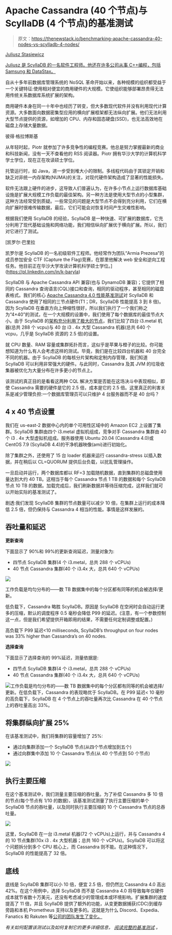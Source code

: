 # Apache Cassandra (40 个节点)与 ScyllaDB (4 个节点)的基准测试

> 原文：<https://thenewstack.io/benchmarking-apache-cassandra-40-nodes-vs-scylladb-4-nodes/>

[](https://www.linkedin.com/in/juliusz-stasiewicz-a401678a/?originalSubdomain=pl)

[Juliusz Stasiewicz](https://www.linkedin.com/in/juliusz-stasiewicz-a401678a/?originalSubdomain=pl)

[Juliusz 是 ScyllaDB 的一名软件工程师。他还在许多公司从事 C++编程，包括 Samsung 和 DataStax。](https://www.linkedin.com/in/juliusz-stasiewicz-a401678a/?originalSubdomain=pl)

[](https://www.linkedin.com/in/juliusz-stasiewicz-a401678a/?originalSubdomain=pl)[](https://www.linkedin.com/in/juliusz-stasiewicz-a401678a/?originalSubdomain=pl)

自从十多年前数据库管理系统的 NoSQL 革命开始以来，各种规模的组织都受益于一个关键特征:使用相对便宜的商用硬件的大规模。它使组织能够部署昂贵得无法用传统关系数据库系统扩展的架构。

商用硬件本身在同一十年中也经历了转变，但大多数现代软件并没有利用现代计算资源。大多数面向数据密集型应用的横向扩展框架都无法纵向扩展。他们无法利用大型节点提供的资源，如增加的 CPU、内存和固态硬盘(SSD)，也无法高效地在磁盘上存储大量数据。

彼得·格拉博斯基

从年轻时起，Piotr 就参加了许多竞争性的编程竞赛。他总是努力掌握最新的商业和科技新闻，没有一天不查看他的 RSS 阅读器。Piotr 拥有华沙大学的计算机科学学士学位，现在正在攻读硕士学位。

托管运行时，如 Java，进一步受到堆大小的限制。多线程代码由于其锁定开销和缺乏对非统一内存架构(NUMA)的关注，对现代硬件架构造成了显著的性能损失。

软件无法跟上硬件的进步，这导致人们普遍认为，在许多小节点上运行数据库基础设施是扩展大规模工作负载的最佳架构。另一种方法是使用大型节点的小型集群，这种方法经常受到质疑。一些常见的问题是大型节点不会得到充分利用，它们在横向扩展时很难传输数据，最后，它们可能会对恢复时间产生灾难性影响。

根据我们使用 ScyllaDB 的经验，ScyllaDB 是一种快速、可扩展的数据库，它充分利用了现代基础设施和网络功能，我们相信纵向扩展优于横向扩展。所以，我们对它进行了测试。

 [凯罗尔·巴里拉

凯罗尔是 ScyllaDB 的一名初级软件工程师。他经常作为团队“Armia Prezesa”的成员参加安全 CTF (Capture the Flag)竞赛，在那里他解决 web 安全和逆向工程任务。他目前正在华沙大学攻读计算机科学硕士学位。](https://pl.linkedin.com/in/k-baryla) 

ScyllaDB 与 Apache Cassandra API 兼容(也与 DynamoDB 兼容)；它提供了相同的 Cassandra 查询语言(CQL)接口和查询，相同的驱动程序，甚至相同的磁盘表格式。我们的核心 [Apache Cassandra 4.0 性能基准测试](https://thenewstack.io/how-much-faster-is-apache-cassandra-4-0)对 ScyllaDB 和 Cassandra 使用了相同的三节点硬件(T1；DR，ScyllaDB 性能提高 3 到 8 倍)。因为 ScyllaDB 在垂直方向上伸缩性很好，所以我们执行了一个我们称之为“4×40”的测试，在一个大规模的设置中，我们使用了每个数据库的最佳节点大小。由于 ScyllaDB 的[架构充分利用了极大的节点](https://www.scylladb.com/product/technology/)，我们比较了四台 i3.metal 机器(总共 288 个 vcpu)与 40 台 i3 . 4x 大型 Cassandra 机器(总共 640 个 vcpu，几乎是 ScyllaDB 资源的 2.5 倍)的设置。

就 CPU 数量、RAM 容量或集群拓扑而言，这似乎是苹果与橙子的比较。你可能想知道为什么有人会考虑这样的测试。毕竟，我们是在比较四台机器和 40 台完全不同的机器。由于 ScyllaDB 的每核分片架构和定制内存管理，我们知道 ScyllaDB 可以利用非常强大的硬件。与此同时，Cassandra 及其 JVM 的垃圾收集器被优化为大量分布在许多更小的节点上。

该测试的真正目的是看看这两种 CQL 解决方案是否能在这场决斗中表现相似，即使 Cassandra 需要的硬件是它的 2.5 倍，成本是它的 2.5 倍。这里真正的利害关系是减少管理负担:一个数据库管理员可以只维护 4 台服务器而不是 40 台吗？

## 4 x 40 节点设置

我们在 us-east-2 数据中心内的单个可用性区域中的 Amazon EC2 上设置了集群。ScyllaDB 集群由四个 i3.metal 虚拟机组成，竞争对手 Cassandra 集群由 40 个 i3 . 4x 大型虚拟机组成。服务器使用 Ubuntu 20.04 (Cassandra 4.0)或 CentOS 7.9 (ScyllaDB 4.4)的干净机器映像(ami)进行初始化。

除了集群之外，还使用了 15 台 loader 机器来运行 cassandra-stress 以插入数据，并在稍后以 CL=QUORUM 提供后台负载，以扰乱管理操作。

一旦启动并运行，两个数据库都以 RF=3 加载随机数据，直到集群的总磁盘使用量达到大约 40 TB。这相当于每个 Cassandra 节点 1 TB 的数据和每个 ScyllaDB 节点 10 TB 的数据。加载完成后，我们刷新数据并等待压缩完成，这样我们就可以开始实际的基准测试了。

剧透:我们发现 ScyllaDB 集群的节点数量可以减少 10 倍，在集群上运行的成本降低 2.5 倍，但仍保持与 Cassandra 4 相当的性能。事情是这样发展的。

## 吞吐量和延迟

**更新查询**

下面显示了 90%和 99%的更新查询延迟，测量对象为:

*   四节点 ScyllaDB 集群(4 个 i3.metal，总共 288 个 vCPUs)
*   40 节点 Cassandra 集群(40 个 i3.4x 大，总共 640 个 vCPUs)

![](img/f1a88678b204161c0b1296858da7eadd.png)

工作负载是均匀分布的——数 TB 数据集中的每个分区都有同等的机会被选择/更新。

低负载下，Cassandra 略胜 ScyllaDB。原因是 ScyllaDB 在空闲时会自动运行更多的压缩，默认的调度程序 0.5 毫秒会降低 P99 的延迟。(注意，有一个参数控制这一点，但是我们希望提供开箱即用的结果，不需要任何定制调整或配置。)

高负载下 P99 延迟<10 milliseconds, ScyllaDB’s throughput on four nodes was 33% higher than Cassandra’s on 40 nodes.

**选择查询**

下面显示了选择查询的 99%延迟，测量依据是:

*   四节点 ScyllaDB 集群(4 个 i3.metal，总共 288 个 vCPUs)
*   40 节点 Cassandra 集群(40 个 i3.4x 大，总共 640 个 vCPUs)

![](img/c2c0e6ebcfb387c052a30686ab1dbe30.png)工作负载是均匀分布的——数 TB 数据集中的每个分区都有同等的机会被选择/更新。在低负载下，Cassandra 的表现略优于 ScyllaDB。在 P99 延迟< 10 毫秒的高负载下，ScyllaDB 在 4 个节点上的吞吐量再次比 Cassandra 在 40 个节点上的吞吐量高出 33%。

## 将集群纵向扩展 25%

在该基准测试中，我们将集群的容量增加了 25%:

*   通过向集群添加一个 ScyllaDB 节点(从四个节点增加到五个)
*   通过向群集中添加 10 个 Cassandra 节点(从 40 个节点到 50 个节点)

![](img/473fab58cb115115b23bb4d8e8153357.png)

## 执行主要压缩

在这个基准测试中，我们测量主要压缩的吞吐量。为了补偿 Cassandra 多 10 倍的节点(每个节点有 1/10 的数据)，该基准测试测量了执行主要压缩的单个 ScyllaDB 节点的吞吐量，以及同时执行主要压缩的 10 个 Cassandra 节点的总吞吐量。

![](img/3627a86ffe4fff83652f6804934b9556.png)

这里，ScyllaDB 在一台 i3.metal 机器(72 个 vCPUs)上运行，并与 Cassandra 4 的 10 节点集群(10x i3 . 4x 大型机器；总共 160 个 vCPUs)。ScyllaDB 可以将这个问题拆分到多个 CPU 核心上，而 Cassandra 则不能。在这种情况下，ScyllaDB 的性能提高了 32 倍。

## 底线

底线是 ScyllaDB 集群可以小 10 倍，便宜 2.5 倍，但仍然比 Cassandra 4.0 高出 42%。在这个用例中，选择 ScyllaDB 而不是 Cassandra 4.0 将导致每年仅硬件成本就节省数十万美元，还没有考虑减少的管理成本或环境影响。扩展集群的速度提高了 11 倍，并且 ScyllaDB 提供了额外的功能，从变更数据捕获(CDC)到缓存旁路和本机 Prometheus 支持以及更多的。这就是为什么 Discord、Expedia、Fanatics 和 Rakuten 等[公司的团队发生了变化。](https://resources.scylladb.com/scylladb-user-stories)

*有关如何配置该测试以及如何复制它的更多详细信息，* [*阅读完整的基准测试*](https://www.scylladb.com/wp-content/uploads/wp-apache-cassandra-4-performance-benchmark-3.pdf) *。*

<svg xmlns:xlink="http://www.w3.org/1999/xlink" viewBox="0 0 68 31" version="1.1"><title>Group</title> <desc>Created with Sketch.</desc></svg>